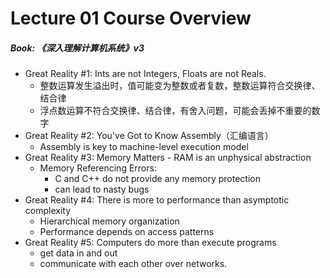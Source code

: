 # Lecture 01 Course Overview

##### Book: 《深入理解计算机系统》v3

- Great Reality #1: Ints are not Integers, Floats are not Reals.
  - 整数运算发生溢出时，值可能变为整数或者复数，整数运算符合交换律、结合律
  - 浮点数运算不符合交换律、结合律，有舍入问题，可能会丢掉不重要的数字
- Great Reality #2: You've Got to Know Assembly（汇编语言）
  - Assembly is key to machine-level execution model
- Great Reality #3: Memory Matters - RAM is an unphysical abstraction
  - Memory Referencing Errors:
    - C and C++ do not provide any memory protection
    - can lead to nasty bugs
- Great Reality #4: There is more to performance than asymptotic complexity
  - Hierarchical memory organization
  - Performance depends on access patterns
- Great Reality #5: Computers do more than execute programs
  - get data in and out
  - communicate with each other over networks.